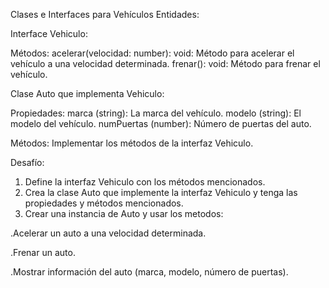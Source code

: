 Clases e Interfaces para Vehículos
Entidades:

Interface Vehiculo:

Métodos:
acelerar(velocidad: number): void: Método para acelerar el vehículo a una velocidad determinada.
frenar(): void: Método para frenar el vehículo.



Clase Auto que implementa Vehiculo:

Propiedades:
marca (string): La marca del vehículo.
modelo (string): El modelo del vehículo.
numPuertas (number): Número de puertas del auto.

Métodos:
Implementar los métodos de la interfaz Vehiculo.




Desafío:
1. Define la interfaz Vehiculo con los métodos mencionados.
2. Crea la clase Auto que implemente la interfaz Vehiculo y tenga las propiedades y métodos mencionados.
3. Crear una instancia de Auto y usar los metodos:

   
   
  .Acelerar un auto a una velocidad determinada.
   
  .Frenar un auto.
  
  .Mostrar información del auto (marca, modelo, número de puertas).
